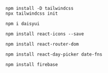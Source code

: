 ```
npm install -D tailwindcss
npx tailwindcss init
```

```
npm i daisyui
```

```
npm install react-icons --save
```

```
npm install react-router-dom
```

```
npm install react-day-picker date-fns
```

```
npm install firebase
```
